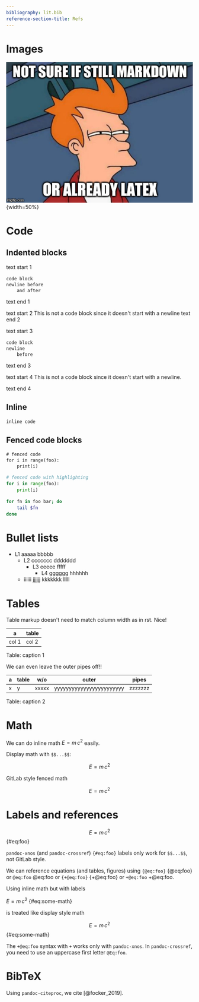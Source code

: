 ```yaml
---
bibliography: lit.bib
reference-section-title: Refs
---
```


# Images

![image w/ caption](pic.jpg){width=50%}

# Code

## Indented blocks

text start 1

    code block
    newline before
        and after

text end 1


text start 2
    This is not a code block since it doesn't
    start with a newline
text end 2


text start 3

    code block
    newline
        before
text end 3


text start 4
    This is not a code block since it doesn't
    start with a newline.

text end 4


## Inline

`inline code`

## Fenced code blocks

```
# fenced code
for i in range(foo):
    print(i)
```

```py
# fenced code with highlighting
for i in range(foo):
    print(i)
```

```sh
for fn in foo bar; do
    tail $fn
done
```

# Bullet lists

* L1
  aaaaa
  bbbbb
    * L2
      ccccccc
      ddddddd
        * L3
          eeeee
          fffff
            * L4
              gggggg
              hhhhhh
    * iiiiii
      jjjjjj
      kkkkkkk
      lllll

# Tables

Table markup doesn't need to match column width as in rst. Nice!

| a | table |
|-|-|
|col 1| col 2    |

Table: caption 1


We can even leave the outer pipes off!!

a | table | w/o | outer | pipes
-|-|-|-|-
x | y | xxxxx | yyyyyyyyyyyyyyyyyyyyyyyy | zzzzzzz

Table: caption 2

# Math

We can do inline math $E = m\,c^2$ easily.

Display math with `$$...$$`:

$$E = m\,c^2$$

GitLab style fenced math

```math
E = m\,c^2
```

# Labels and references

$$E = m\,c^2$$ {#eq:foo}

`pandoc-xnos` (and `pandoc-crossref`) `{#eq:foo}`
labels only work for `$$...$$`, not GitLab style.

We can reference equations (and tables, figures) using `{@eq:foo}` {@eq:foo} or
`@eq:foo` @eq:foo or `{+@eq:foo}` {+@eq:foo} or `+@eq:foo` +@eq:foo.

Using inline math but with labels

$E = m\,c^2$ {#eq:some-math}

is treated like display style math

$$E = m\,c^2$$ {#eq:some-math}

The `+@eq:foo` syntax with `+` works only with `pandoc-xnos`. In
`pandoc-crossref`, you need to use an uppercase first letter `@Eq:foo`.

# BibTeX

Using `pandoc-citeproc`, we cite [@focker_2019].
